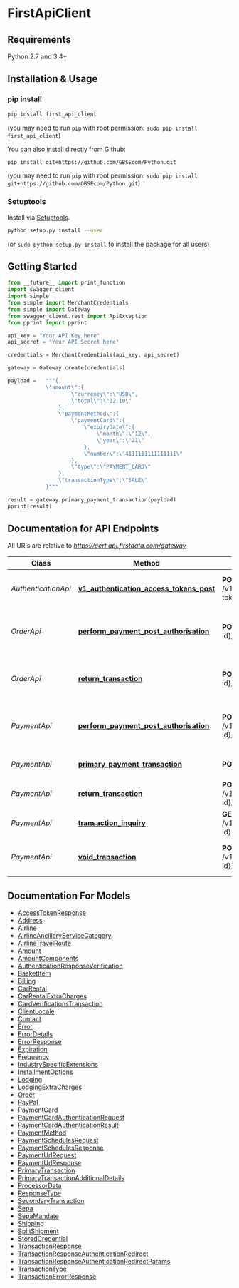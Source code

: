 # FirstApiClient
## Requirements

Python 2.7 and 3.4+

## Installation & Usage
### pip install

```sh
pip install first_api_client
```
(you may need to run `pip` with root permission: `sudo pip install first_api_client`)

You can also install directly from Github:

```sh
pip install git+https://github.com/GBSEcom/Python.git
```
(you may need to run `pip` with root permission: `sudo pip install git+https://github.com/GBSEcom/Python.git`)

### Setuptools

Install via [Setuptools](http://pypi.python.org/pypi/setuptools).

```sh
python setup.py install --user
```
(or `sudo python setup.py install` to install the package for all users)

## Getting Started

```python
from __future__ import print_function
import swagger_client
import simple
from simple import MerchantCredentials
from simple import Gateway
from swagger_client.rest import ApiException
from pprint import pprint

api_key = "Your API Key here"
api_secret = "Your API Secret here"

credentials = MerchantCredentials(api_key, api_secret)

gateway = Gateway.create(credentials)

payload = 	"""{ 
			\"amount\":{
					\"currency\":\"USD\",
					\"total\":\"12.10\"
				},
				\"paymentMethod\":{
					\"paymentCard\":{
						\"expiryDate\":{
							\"month\":\"12\",
							\"year\":\"21\"
						},
						\"number\":\"4111111111111111\"
					},
					\"type\":\"PAYMENT_CARD\"
				},
				\"transactionType\":\"SALE\"
			}"""

result = gateway.primary_payment_transaction(payload)
pprint(result)

```

## Documentation for API Endpoints

All URIs are relative to *https://cert.api.firstdata.com/gateway*

Class | Method | HTTP request | Description
------------ | ------------- | ------------- | -------------
*AuthenticationApi* | [**v1_authentication_access_tokens_post**](docs/AuthenticationApi.md#v1_authentication_access_tokens_post) | **POST** /v1/authentication/access-tokens | Generate an access token for user authentication
*OrderApi* | [**perform_payment_post_authorisation**](docs/OrderApi.md#perform_payment_post_authorisation) | **POST** /v1/orders/{order-id}/postauth | Use this to capture/complete a transaction. Partial postauths are allowed.
*OrderApi* | [**return_transaction**](docs/OrderApi.md#return_transaction) | **POST** /v1/orders/{order-id}/return | Use this to return/refund on the order. Partial returns are allowed.
*PaymentApi* | [**perform_payment_post_authorisation**](docs/PaymentApi.md#perform_payment_post_authorisation) | **POST** /v1/payments/{transaction-id}/postauth | Use this to capture/complete a transaction. Partial postauths are allowed.
*PaymentApi* | [**primary_payment_transaction**](docs/PaymentApi.md#primary_payment_transaction) | **POST** /v1/payments | Generate a primary transaction
*PaymentApi* | [**return_transaction**](docs/PaymentApi.md#return_transaction) | **POST** /v1/payments/{transaction-id}/return | Return/refund a transaction.
*PaymentApi* | [**transaction_inquiry**](docs/PaymentApi.md#transaction_inquiry) | **GET** /v1/payments/{transaction-id} | Retrieve the state of a transaction
*PaymentApi* | [**void_transaction**](docs/PaymentApi.md#void_transaction) | **POST** /v1/payments/{transaction-id}/void | Reverse a previous action on an existing transaction


## Documentation For Models

 - [AccessTokenResponse](docs/AccessTokenResponse.md)
 - [Address](docs/Address.md)
 - [Airline](docs/Airline.md)
 - [AirlineAncillaryServiceCategory](docs/AirlineAncillaryServiceCategory.md)
 - [AirlineTravelRoute](docs/AirlineTravelRoute.md)
 - [Amount](docs/Amount.md)
 - [AmountComponents](docs/AmountComponents.md)
 - [AuthenticationResponseVerification](docs/AuthenticationResponseVerification.md)
 - [BasketItem](docs/BasketItem.md)
 - [Billing](docs/Billing.md)
 - [CarRental](docs/CarRental.md)
 - [CarRentalExtraCharges](docs/CarRentalExtraCharges.md)
 - [CardVerificationsTransaction](docs/CardVerificationsTransaction.md)
 - [ClientLocale](docs/ClientLocale.md)
 - [Contact](docs/Contact.md)
 - [Error](docs/Error.md)
 - [ErrorDetails](docs/ErrorDetails.md)
 - [ErrorResponse](docs/ErrorResponse.md)
 - [Expiration](docs/Expiration.md)
 - [Frequency](docs/Frequency.md)
 - [IndustrySpecificExtensions](docs/IndustrySpecificExtensions.md)
 - [InstallmentOptions](docs/InstallmentOptions.md)
 - [Lodging](docs/Lodging.md)
 - [LodgingExtraCharges](docs/LodgingExtraCharges.md)
 - [Order](docs/Order.md)
 - [PayPal](docs/PayPal.md)
 - [PaymentCard](docs/PaymentCard.md)
 - [PaymentCardAuthenticationRequest](docs/PaymentCardAuthenticationRequest.md)
 - [PaymentCardAuthenticationResult](docs/PaymentCardAuthenticationResult.md)
 - [PaymentMethod](docs/PaymentMethod.md)
 - [PaymentSchedulesRequest](docs/PaymentSchedulesRequest.md)
 - [PaymentSchedulesResponse](docs/PaymentSchedulesResponse.md)
 - [PaymentUrlRequest](docs/PaymentUrlRequest.md)
 - [PaymentUrlResponse](docs/PaymentUrlResponse.md)
 - [PrimaryTransaction](docs/PrimaryTransaction.md)
 - [PrimaryTransactionAdditionalDetails](docs/PrimaryTransactionAdditionalDetails.md)
 - [ProcessorData](docs/ProcessorData.md)
 - [ResponseType](docs/ResponseType.md)
 - [SecondaryTransaction](docs/SecondaryTransaction.md)
 - [Sepa](docs/Sepa.md)
 - [SepaMandate](docs/SepaMandate.md)
 - [Shipping](docs/Shipping.md)
 - [SplitShipment](docs/SplitShipment.md)
 - [StoredCredential](docs/StoredCredential.md)
 - [TransactionResponse](docs/TransactionResponse.md)
 - [TransactionResponseAuthenticationRedirect](docs/TransactionResponseAuthenticationRedirect.md)
 - [TransactionResponseAuthenticationRedirectParams](docs/TransactionResponseAuthenticationRedirectParams.md)
 - [TransactionType](docs/TransactionType.md)
 - [TransactionErrorResponse](docs/TransactionErrorResponse.md)

